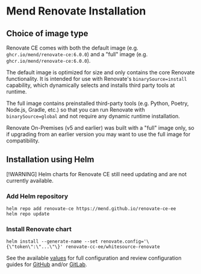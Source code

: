 # Mend Renovate Installation

## Choice of image type

Renovate CE comes with both the default image (e.g. `ghcr.io/mend/renovate-ce:6.0.0`) and a "full" image (e.g. `ghcr.io/mend/renovate-ce:6.0.0`).

The default image is optimized for size and only contains the core Renovate functionality.
It is intended for use with Renovate's `binarySource=install` capability, which dynamically selects and installs third party tools at runtime.

The full image contains preinstalled third-party tools (e.g. Python, Poetry, Node.js, Gradle, etc.) so that you can run Renovate with `binarySource=global` and not require any dynamic runtime installation.

Renovate On-Premises (v5 and earlier) was built with a "full" image only, so if upgrading from an earlier version you may want to use the full image for compatibility.

## Installation using Helm

[!WARNING] Helm charts for Renovate CE still need updating and are not currently available.

### Add Helm repository

```shell
helm repo add renovate-ce https://mend.github.io/renovate-ce-ee
helm repo update
```

### Install Renovate chart

```shell
helm install --generate-name --set renovate.config='\{\"token\":\"...\"\}' renovate-cc-ee/whitesource-renovate
```

See the available [values](../helm-charts/mend-renovate/values.yaml) for full configuration and review configuration guides for [GitHub](./configuration-github.md) and/or [GitLab](./configuration-gitlab.md).
